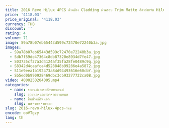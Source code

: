 ```yaml
---
title: 2016 Revo Hilux 4PCS ด้านข้าง Cladding ฝาครอบ Trim Matte สีดําสําหรับ Hilux Revo Rocco 2018 2019
price: '4118.03'
price_original: '4118.03'
currency: THB
discount: ''
rating: 4
volume: 71
image: S9a78b07eb65443d599c72470e72240b3a.jpg
images:
  - S9a78b07eb65443d599c72470e72240b3a.jpg
  - Sdb7f59de47364c8db87320e8934d7fe47.jpg
  - S03735cf27a3d4124af35fa28fe0489c9q.jpg
  - S8342d4caafca4d528848b99286e4a5872.jpg
  - S11e9eea1b192473a84d94493616e60cbY.jpg
  - Sb5ed0b990928469dbc3cb93277722ca0B.jpg
video: 4000250204005.mp4
categories:
  - name: รถยนต์และรถจักรยานยนต์
    slug: รถยนต-และรถจ-กรยานยนต
  - name: ชิ้นส่วนด้านนอก
    slug: นส-วนด-านนอก
slug: 2016-revo-hilux-4pcs-านข
encode: ooVTgzy
lang: th
---
```

  